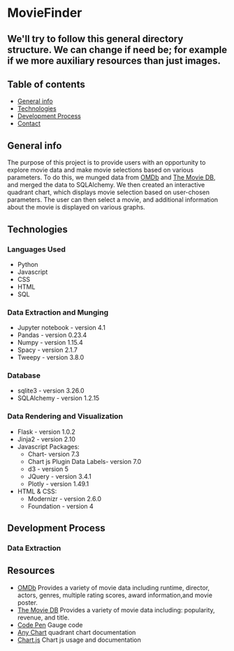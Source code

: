 # MovieFinder

## We'll try to follow this general directory structure.  We can change if need be; for example if we more auxiliary resources than just images.
## Table of contents

* [General info](#general-info)
* [Technologies](#technologies)
* [Development Process](#development-process)
* [Contact](#contact)

## General info

The purpose of this project is to provide users with an opportunity to explore movie data and make movie selections based on various parameters. To do this, we munged data from [OMDb](http://www.omdbapi.com/) and [The Movie DB](https://www.themoviedb.org/?language=en-US), and merged the data to SQLAlchemy. We then created an interactive quadrant chart, which displays movie selection based on user-chosen parameters. The user can then select a movie, and additional information about the movie is displayed on various graphs.

## Technologies

### Languages Used

* Python
* Javascript
* CSS
* HTML
* SQL

### Data Extraction and Munging

* Jupyter notebook - version 4.1
* Pandas - version 0.23.4
* Numpy - version 1.15.4
* Spacy - version 2.1.7
* Tweepy - version 3.8.0


### Database

* sqlite3 - version 3.26.0
* SQLAlchemy - version 1.2.15

### Data Rendering and Visualization

* Flask - version 1.0.2
* Jinja2 - version 2.10
* Javascript Packages:
  * Chart- version 7.3
  * Chart js Plugin Data Labels- version 7.0
  * d3 - version 5
  * JQuery - version 3.4.1
  * Plotly - version 1.49.1
* HTML & CSS:
  * Modernizr - version 2.6.0
  * Foundation - version 4

## Development Process

### Data Extraction

## Resources

* [OMDb](http://www.omdbapi.com/) Provides a variety of movie data including runtime, director, actors, genres, multiple rating scores, award information,and  movie poster.
* [The Movie DB](https://www.themoviedb.org/?language=en-US) Provides a variety of movie data including: popularity, revenue, and title.
* [Code Pen](https://codepen.io/patxipierce/pen/oyeNMj) Gauge code
* [Any Chart](https://www.anychart.com/) quadrant chart documentation
* [Chart.js](https://www.chartjs.org/) Chart js usage and documentation
